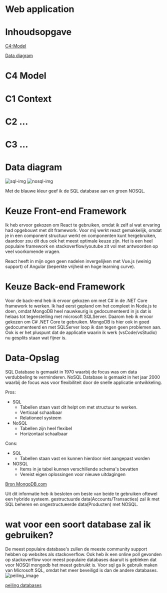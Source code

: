 # Web application

# Inhoudsopgave
[C4-Model](#C4-Model)

[Data diagram](#Data-diagram)

# C4 Model
# C1 Context
# C2 ...
# C3 ...

# Data diagram
![sql-img](https://user-images.githubusercontent.com/79853948/164265722-031f5f0d-6bbf-43d6-a7c8-5ce85fe5e514.png)
![nosql-img](https://user-images.githubusercontent.com/79853948/164265909-753a37d5-ccf2-43c7-bd77-dc9b2b25706f.png)

Met de blauwe kleur geef ik de SQL database aan en groen NOSQL.

# Keuze Front-end Framework

Ik heb ervoor gekozen om React te gebruiken, omdat ik zelf al wat ervaring had opgebouwt met dit framework.
Voor mij werkt react gemakkelijk, omdat je in een component structuur werkt en componenten kunt hergebruiken, daardoor zou dit dus ook het meest optimale keuze zijn. 
Het is een heel populaire framework en stackoverflow/youtube zit vol met antwoorden op veel voorkomende vragen.

React heeft in mijn ogen geen nadelen invergelijken met Vue.js (weinig support) of Angular (beperkte vrijheid en hoge learning curve).

# Keuze Back-end Framework

Voor de back-end heb ik ervoor gekozen om met C# in de .NET Core framework te werken. Ik had eerst gepland om het compleet in Node.js te doen, omdat MongoDB heel
nauwkeurig is gedocumenteerd in js dat is helaas tot tegenstelling met microsoft SQLServer. Daarom heb ik ervoor gekozen om C# .NET Core te gebruiken. MongoDB is
hier ook in goed gedocumenteerd en met SQLServer loop ik dan tegen geen problemen aan.
Ook is er het pluspunt dat de applicatie waarin ik werk (vsCode/vsStudio) nu gesplits staan wat fijner is.

# Data-Opslag
SQL Database is gemaakt in 1970 waarbij de focus was om data verdubbeling te verminderen. 
NoSQL Database is gemaakt in het jaar 2000 waarbij de focus was voor flexibiliteit door de snelle applicatie ontwikkeling.

Pros:
*  SQL
    -   Tabellen staan vast dit helpt om met structuur te werken.
    -   Verticaal schaalbaar
    -   Relationeel systeem
*   NoSQL
    -	Tabellen zijn heel flexibel
    -	Horizontaal schaalbaar

Cons:
* SQL
  -	Tabellen staan vast en kunnen hierdoor niet aangepast worden
* NOSQL
    - Items in je tabel kunnen verschillende schema's bevatten
    - Vereist eigen oplossingen voor nieuwe uitdagingen

[Bron MongoDB.com](https://www.mongodb.com/nosql-explained/nosql-vs-sql)

Uit dit informatie heb ik besloten om beste van beide te gebruiken oftewel een hybride systeem.
gestructuurde data(Accounts/Transacties) zal ik met SQL beheren en ongestructueerde data(Producten) met NOSQL.

# wat voor een soort database zal ik gebruiken?
De meest populaire database's zullen de meeste community support hebben op websites als stackoverflow. Ook heb ik een online poll gevonden op stackoverflow voor meest populaire databases
daaruit is gebleken dat voor NOSQl mongodb het meest gebruikt is. Voor sql ga ik gebruik maken van Microsoft SQL, omdat het meer beveiligd is dan de andere databases.
![peiling_image](https://user-images.githubusercontent.com/79853948/164269996-9374b0ae-a11f-47b2-a7c0-9b2c0836977e.png)

[peiling databases](https://insights.stackoverflow.com/survey/2021#most-popular-technologies-database-prof)
